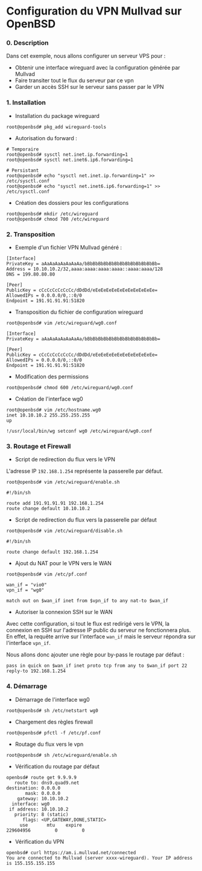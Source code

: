 Configuration du VPN Mullvad sur OpenBSD
===

### 0. Description
Dans cet exemple, nous allons configurer un serveur VPS pour :  
- Obtenir une interface wireguard avec la configuration générée par Mullvad  
- Faire transiter tout le flux du serveur par ce vpn  
- Garder un accès SSH sur le serveur sans passer par le VPN

### 1. Installation

- Installation du package wireguard
```shell
root@openbsd# pkg_add wireguard-tools
```

- Autorisation du forward :
```shell
# Temporaire
root@openbsd# sysctl net.inet.ip.forwarding=1
root@openbsd# sysctl net.inet6.ip6.forwarding=1

# Persistant
root@openbsd# echo "sysctl net.inet.ip.forwarding=1" >> /etc/sysctl.conf
root@openbsd# echo "sysctl net.inet6.ip6.forwarding=1" >> /etc/sysctl.conf
```

- Création des dossiers pour les configurations
```shell
root@openbsd# mkdir /etc/wireguard
root@openbsd# chmod 700 /etc/wireguard
```


### 2. Transposition

- Exemple d'un fichier VPN Mullvad généré :

```
[Interface]
PrivateKey = aAaAaAaAaAaAaAa/bBbBbBbBbBbBbBbBbBbBbBbBbBb=
Address = 10.10.10.2/32,aaaa:aaaa:aaaa:aaaa::aaaa:aaaa/128
DNS = 199.80.80.80

[Peer]
PublicKey = cCcCcCcCcCcCc/dDdDd/eEeEeEeEeEeEeEeEeEeEeEe=
AllowedIPs = 0.0.0.0/0,::0/0
Endpoint = 191.91.91.91:51820
```

- Transposition du fichier de configuration wireguard 

```shell
root@openbsd# vim /etc/wireguard/wg0.conf

[Interface]
PrivateKey = aAaAaAaAaAaAaAa/bBbBbBbBbBbBbBbBbBbBbBbBbBb=

[Peer]
PublicKey = cCcCcCcCcCcCc/dDdDd/eEeEeEeEeEeEeEeEeEeEeEe=
AllowedIPs = 0.0.0.0/0,::0/0
Endpoint = 191.91.91.91:51820
```

- Modification des permissions
```shell
root@openbsd# chmod 600 /etc/wireguard/wg0.conf
```

- Création de l'interface wg0

```shell
root@openbsd# vim /etc/hostname.wg0
inet 10.10.10.2 255.255.255.255
up

!/usr/local/bin/wg setconf wg0 /etc/wireguard/wg0.conf
```

### 3. Routage et Firewall

- Script de redirection du flux vers le VPN

L'adresse IP `192.168.1.254` représente la passerelle par défaut.

```shell
root@openbsd# vim /etc/wireguard/enable.sh

#!/bin/sh

route add 191.91.91.91 192.168.1.254
route change default 10.10.10.2
```

- Script de redirection du flux vers la passerelle par défaut

```shell
root@openbsd# vim /etc/wireguard/disable.sh

#!/bin/sh

route change default 192.168.1.254
```

- Ajout du NAT pour le VPN vers le WAN

```shell
root@openbsd# vim /etc/pf.conf

wan_if = "vio0"
vpn_if = "wg0"

match out on $wan_if inet from $vpn_if to any nat-to $wan_if
```

- Autoriser la connexion SSH sur le WAN

Avec cette configuration, si tout le flux est redirigé vers le VPN, la connexion en SSH sur l'adresse IP public du serveur ne fonctionnera plus.  
En effet, la requête arrive sur l'interface `wan_if` mais le serveur répondra sur l'interface `vpn_if`.  

Nous allons donc ajouter une règle pour by-pass le routage par défaut :  

```shell
pass in quick on $wan_if inet proto tcp from any to $wan_if port 22 reply-to 192.168.1.254
```

### 4. Démarrage

- Démarrage de l'interface wg0

```shell
root@openbsd# sh /etc/netstart wg0
```

- Chargement des règles firewall

```shell
root@openbsd# pfctl -f /etc/pf.conf
```

- Routage du flux vers le vpn

```shell
root@openbsd# sh /etc/wireguard/enable.sh
```

- Vérification du routage par défaut 

```shell
openbsd# route get 9.9.9.9
   route to: dns9.quad9.net
destination: 0.0.0.0
       mask: 0.0.0.0
    gateway: 10.10.10.2
  interface: wg0
 if address: 10.10.10.2
   priority: 8 (static)
      flags: <UP,GATEWAY,DONE,STATIC>
     use       mtu    expire
229604956         0         0
```

- Vérification du VPN

```shell
openbsd# curl https://am.i.mullvad.net/connected
You are connected to Mullvad (server xxxx-wireguard). Your IP address is 155.155.155.155
```
